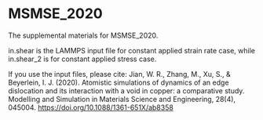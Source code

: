 # MSMSE_2020
The supplemental materials for MSMSE_2020.

in.shear is the LAMMPS input file for constant applied strain rate case, while in.shear_2 is for constant applied stress case.

If you use the input files, please cite:
Jian, W. R., Zhang, M., Xu, S., & Beyerlein, I. J. (2020). Atomistic simulations of dynamics of an edge dislocation and its interaction with a void in copper: a comparative study. Modelling and Simulation in Materials Science and Engineering, 28(4), 045004. https://doi.org/10.1088/1361-651X/ab8358
